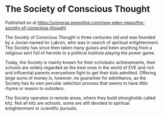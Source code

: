 # The Society of Conscious Thought
Published on  at https://universe.eveonline.com/new-eden-news/the-society-of-conscious-thought

The Society of Conscious Thought is three centuries old and was founded by a Jovian named Ior Labron, who was in search of spiritual enlightenment. The Society has since then taken many guises and been anything from a religious sect full of hermits to a political institute playing the power game.

Today, the Society is mainly known for their scholastic achievements, their schools are widely regarded as the best ones in the world of EVE and rich and influential parents everywhere fight to get their kids admitted. Offering large sums of money is, however, no guarantee for admittance, as the Society has its own peculiar selection process that seems to have little rhyme or reason to outsiders.

The Society operates in remote areas, where they build strongholds called kitz. Not all kitz are schools, some are still devoted to spiritual enlightenment or scientific pursuits. 
